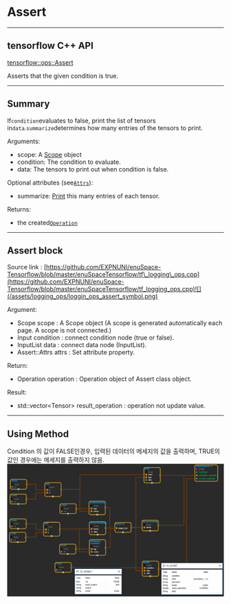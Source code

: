# Assert

---

## tensorflow C++ API

[tensorflow::ops::Assert](https://www.tensorflow.org/api_docs/cc/class/tensorflow/ops/assert)

Asserts that the given condition is true.

---

## Summary

If`condition`evaluates to false, print the list of tensors in`data`.`summarize`determines how many entries of the tensors to print.

Arguments:

* scope: A [Scope](https://www.tensorflow.org/api_docs/cc/class/tensorflow/scope.html#classtensorflow_1_1_scope) object
* condition: The condition to evaluate.
* data: The tensors to print out when condition is false.

Optional attributes \(see[`Attrs`](https://www.tensorflow.org/api_docs/cc/struct/tensorflow/ops/assert/attrs.html#structtensorflow_1_1ops_1_1_assert_1_1_attrs)\):

* summarize: [Print](https://www.tensorflow.org/api_docs/cc/class/tensorflow/ops/print.html#classtensorflow_1_1ops_1_1_print) this many entries of each tensor.

Returns:

* the created[`Operation`](https://www.tensorflow.org/api_docs/cc/class/tensorflow/operation.html#classtensorflow_1_1_operation)

---

## Assert block

Source link : [https://github.com/EXPNUNI/enuSpace-Tensorflow/blob/master/enuSpaceTensorflow/tf\_logging\_ops.cpp](https://github.com/EXPNUNI/enuSpace-Tensorflow/blob/master/enuSpaceTensorflow/tf_logging_ops.cpp)![](/assets/logging_ops/loggin_ops_assert_symbol.png)

Argument:

* Scope scope : A Scope object \(A scope is generated automatically each page. A scope is not connected.\)
* Input condition : connect  condition node \(true or false\).
* InputList data : connect  data node \(InputList\).
* Assert::Attrs attrs : Set attribute property.

Return:

* Operation operation : Operation object of Assert class object.

Result:

* std::vector&lt;Tensor&gt; result\_operation : operation not update value.

---

## Using Method

Condition 의 값이 FALSE인경우, 입력된 데이터의 메세지의 값을 출력하며, TRUE의 값인 경우에는 메세지를 출력하지 않음. ![](/assets/loggping_ops/logging_ops_assert_method.png)

